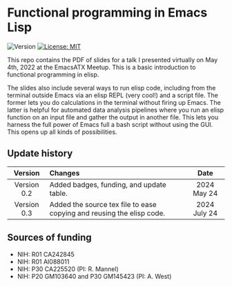 # Functional programming in Emacs Lisp

![Version](https://img.shields.io/static/v1?label=EmacsATX4May2022&message=0.3&color=brightcolor)
[![License: MIT](https://img.shields.io/badge/License-MIT-blue.svg)](https://opensource.org/licenses/MIT)


This repo contains the PDF of slides for a talk I presented virtually on May 4th, 2022 at the EmacsATX Meetup. 
This is a basic introduction to functional programming in elisp. 

The slides also include several ways to run elisp code, including from the terminal outside Emacs via an elisp REPL (very cool!) and a script file.
The former lets you do calculations in the terminal without firing up Emacs.
The latter is helpful for automated data analysis pipelines where you run an elisp function on an input file and gather the output in another file.
This lets you harness the full power of Emacs full a bash script without using the GUI.
This opens up all kinds of possibilities.


## Update history

|Version      | Changes                                                                                                                                    | Date                 |
|:-----------:|:------------------------------------------------------------------------------------------------------------------------------------------|:--------------------:|
| Version 0.2 |   Added badges, funding, and update table.                                                                                                 | 2024 May 24          |
| Version 0.3 |   Added the source tex file to ease copying and reusing the elisp code.                                                                    | 2024 July 24          |

## Sources of funding

- NIH: R01 CA242845
- NIH: R01 AI088011
- NIH: P30 CA225520 (PI: R. Mannel)
- NIH: P20 GM103640 and P30 GM145423 (PI: A. West)
